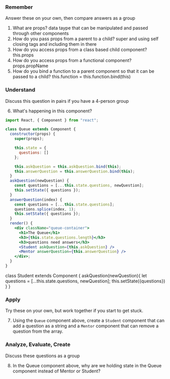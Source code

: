 ### Remember

Answer these on your own, then compare answers as a group

1.  What are props?
data taype that can be manipulated and passed through other components
2.  How do you pass props from a parent to a child?
super and using self closing tags and including them in there
3.  How do you access props from a class based child component?
this.props
4.  How do you access props from a functional component?
props.propName
5.  How do you bind a function to a parent component so that it can be passed to a child?
this.function = this.function.bind(this)
### Understand

Discuss this question in pairs if you have a 4-person group

6.  What's happening in this component?

```jsx
import React, { Component } from "react";

class Queue extends Component {
  constructor(props) {
    super(props);

    this.state = {
      questions: []
    };

    this.askQuestion = this.askQuestion.bind(this);
    this.answerQuestion = this.answerQuestion.bind(this);
  }
  askQuestion(newQuestion) {
    const questions = [...this.state.questions, newQuestion];
    this.setState({ questions });
  }
  answerQuestion(index) {
    const questions = [...this.state.questions];
    questions.splice(index, 1);
    this.setState({ questions });
  }
  render() {
    <div className="queue-container">
      <h1>The Queue</h1>
      <h3>{this.state.questions.length}</h3>
      <h3>questions need answers</h3>
      <Student askQuestion={this.askQuestion} />
      <Mentor answerQuestion={this.answerQuestion} />
    </div>;
  }
}
```

class Student extends Component {
  askQuestion(newQuestion){
    let questions = [...this.state.questions, newQuestion];
    this.setState({questions})
  }
}
### Apply

Try these on your own, but work together if you start to get stuck.

7.  Using the `Queue` component above, create a `Student` component that can add a question as a string and a `Mentor` component that can remove a question from the array.

### Analyze, Evaluate, Create

Discuss these questions as a group

8.  In the Queue component above, why are we holding state in the Queue component instead of Mentor or Student?
